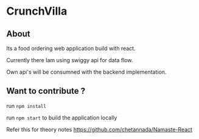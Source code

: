 # CrunchVilla

## About

Its a food ordering web application build with react.

Currently there Iam using swiggy api for data flow.

Own api's will be consumned with the backend implementation.

## Want to contribute ?

run `npm install`

run `npm start` to build the application locally

Refer this for theory notes https://github.com/chetannada/Namaste-React
